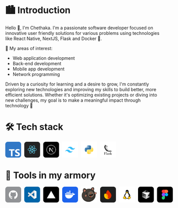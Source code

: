 # 🏙️ Introduction 

Hello 👋, I'm Chethaka. I'm a passionate software developer focused on innovative user friendly solutions for various problems using technologies like React Native, NextJS, Flask and Docker 🐳. 

🛐 My areas of interest: 
  * Web application development 
  * Back-end development
  * Mobile app development
  * Network programming

Driven by a curiosity for learning and a desire to grow, I'm constantly exploring new technologies and improving my skills to build better, more efficient solutions. Whether it's optimizing existing projects or diving into new challenges, my goal is to make a meaningful impact through technology 🚀

<!-- # 🛠️ Tech stack      

<div style="display: flex;flex-direction: row">
  <img src="./assets/icons/tech%20stack/ts.png" alt="TypeScript" width="50">
  <img src="./assets/icons/tech%20stack/rn.png" alt="React Native" width="50">
  <img src="./assets/icons/tech%20stack/nextjs.png" alt="NextJS" width="50">
  <img src="./assets/icons/tech%20stack/tailwind.png" alt="Tailwind CSS" width="50">
  <img src="./assets/icons/tech%20stack/python.png" alt="Python" width="50">
  <img src="./assets/icons/tech%20stack/flask.png" alt="Flask" width="50">
</div>

# 🏹 Tools in my armory 

<div style="display: flex;flex-direction: row">
  <img src="./assets/icons/tools/github.png" alt="GitHub" width="50">
  <img src="./assets/icons/tools/vs_code.png" alt="VS Code" width="50">
  <img src="./assets/icons/tools/vercel.png" alt="TypeScript" width="50">
  <img src="./assets/icons/tools/docker.png" alt="TypeScript" width="50">
  <img src="./assets/icons/tools/zustand.png" alt="TypeScript" width="50">
  <img src="./assets/icons/tools/firebase.png" alt="TypeScript" width="50">
  <img src="./assets/icons/tools/linux.png" alt="TypeScript" width="50">
  <img src="./assets/icons/tools/cursor.png" alt="TypeScript" width="50">
  <img src="./assets/icons/tools/figma.png" alt="TypeScript" width="50">
</div> -->

# 🛠️ Tech stack      

<div style="display: flex; flex-direction: row;">
  <img src="./assets/icons/tech%20stack/ts.png" alt="TypeScript" width="50" style="margin-right: 10px;">
  <img src="./assets/icons/tech%20stack/rn.png" alt="React Native" width="50" style="margin-right: 10px;">
  <img src="./assets/icons/tech%20stack/nextjs.png" alt="NextJS" width="50" style="margin-right: 10px;">
  <img src="./assets/icons/tech%20stack/tailwind.png" alt="Tailwind CSS" width="50" style="margin-right: 10px;">
  <img src="./assets/icons/tech%20stack/python.png" alt="Python" width="50" style="margin-right: 10px;">
  <img src="./assets/icons/tech%20stack/flask.png" alt="Flask" width="50">
</div>

# 🏹 Tools in my armory 

<div style="display: flex; flex-direction: row;">
  <img src="./assets/icons/tools/github.png" alt="GitHub" width="50" style="margin-right: 10px;">
  <img src="./assets/icons/tools/vs_code.png" alt="VS Code" width="50" style="margin-right: 10px;">
  <img src="./assets/icons/tools/vercel.png" alt="Vercel" width="50" style="margin-right: 10px;">
  <img src="./assets/icons/tools/docker.png" alt="Docker" width="50" style="margin-right: 10px;">
  <img src="./assets/icons/tools/zustand.png" alt="Zustand" width="50" style="margin-right: 10px;">
  <img src="./assets/icons/tools/firebase.png" alt="Firebase" width="50" style="margin-right: 10px;">
  <img src="./assets/icons/tools/linux.png" alt="Linux" width="50" style="margin-right: 10px;">
  <img src="./assets/icons/tools/cursor.png" alt="Cursor" width="50" style="margin-right: 10px;">
  <img src="./assets/icons/tools/figma.png" alt="Figma" width="50">
</div>

